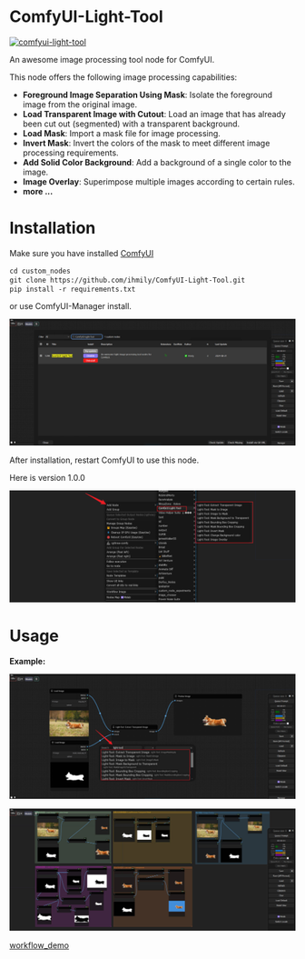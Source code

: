 # ComfyUI-Light-Tool
[![comfyui-light-tool](https://img.shields.io/badge/comfyui-light-tool)](https://img.shields.io/badge/comfyui-light-tool)

An awesome  image processing tool  node for ComfyUI. 

This node offers the following image processing capabilities:

- **Foreground Image Separation Using Mask**: Isolate the foreground image from the original image.
- **Load Transparent Image with Cutout**: Load an image that has already been cut out (segmented) with a transparent background.
- **Load Mask**: Import a mask file for image processing.
- **Invert Mask**: Invert the colors of the mask to meet different image processing requirements.
- **Add Solid Color Background**: Add a background of a single color to the image.
- **Image Overlay**: Superimpose multiple images according to certain rules.
- **more ...**



# Installation

Make sure you have installed [ComfyUI](https://github.com/comfyanonymous/ComfyUI)

```
cd custom_nodes
git clone https://github.com/ihmily/ComfyUI-Light-Tool.git
pip install -r requirements.txt
```

or use ComfyUI-Manager install.

![example_1.jpg](./demo/images/example_1.jpg)

After installation, restart ComfyUI to use this node. 

Here is version 1.0.0

![example_2.png](./demo/images/example_2.png)



# Usage

**Example:**

![example_3.jpg](./demo/images/example_3.jpg)

![example_4.jpg](./demo/images/example_4.jpg)

[workflow_demo](./demo/workflow_demo.json)
